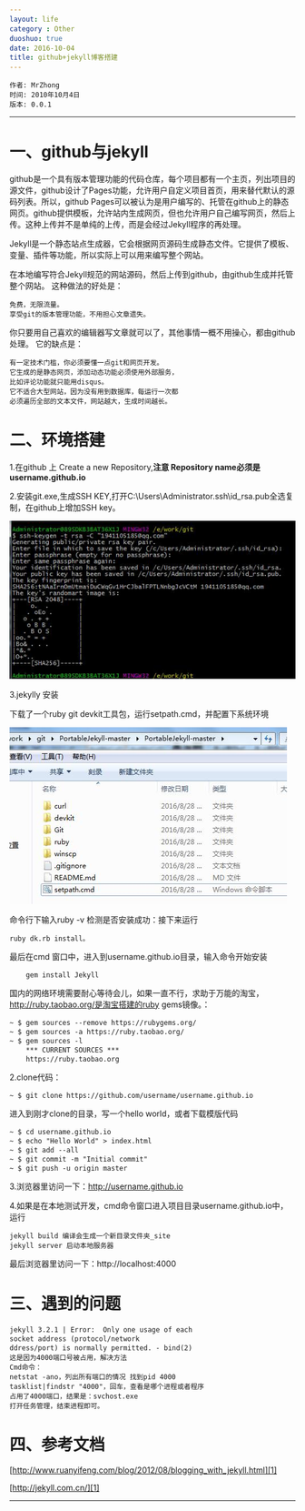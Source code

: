 ```yaml
---
layout: life
category : Other
duoshuo: true
date: 2016-10-04
title: github+jekyll博客搭建
---
```


	作者: MrZhong
	时间: 2010年10月4日
	版本: 0.0.1

-----------

# 一、github与jekyll

github是一个具有版本管理功能的代码仓库，每个项目都有一个主页，列出项目的源文件，github设计了Pages功能，允许用户自定义项目首页，用来替代默认的源码列表。所以，github Pages可以被认为是用户编写的、托管在github上的静态网页。github提供模板，允许站内生成网页，但也允许用户自己编写网页，然后上传。这种上传并不是单纯的上传，而是会经过Jekyll程序的再处理。

Jekyll是一个静态站点生成器，它会根据网页源码生成静态文件。它提供了模板、变量、插件等功能，所以实际上可以用来编写整个网站。


在本地编写符合Jekyll规范的网站源码，然后上传到github，由github生成并托管整个网站。
这种做法的好处是：

	免费，无限流量。
	享受git的版本管理功能，不用担心文章遗失。

你只要用自己喜欢的编辑器写文章就可以了，其他事情一概不用操心，都由github处理。
它的缺点是：
	
	有一定技术门槛，你必须要懂一点git和网页开发。
	它生成的是静态网页，添加动态功能必须使用外部服务，
	比如评论功能就只能用disqus。
	它不适合大型网站，因为没有用到数据库，每运行一次都
	必须遍历全部的文本文件，网站越大，生成时间越长。

# 二、环境搭建

1.在github 上 Create a new Repository,**注意 Repository name必须是username.github.io**

2.安装git.exe,生成SSH KEY,打开C:\Users\Administrator\.ssh\id_rsa.pub全选复制，在github上增加SSH key。

![](/images/studyRes/39.jpg)

3.jekylly 安装

下载了一个ruby git devkit工具包，运行setpath.cmd，并配置下系统环境

![](/images/studyRes/40.jpg)

命令行下输入ruby -v 检测是否安装成功：接下来运行

	ruby dk.rb install。


最后在cmd 窗口中，进入到username.github.io目录，输入命令开始安装 

		gem install Jekyll 

国内的网络环境需要耐心等待会儿，如果一直不行，求助于万能的淘宝，http://ruby.taobao.org/是淘宝搭建的ruby gems镜像。：

	~ $ gem sources --remove https://rubygems.org/
	~ $ gem sources -a https://ruby.taobao.org/
	~ $ gem sources -l
		*** CURRENT SOURCES ***
		https://ruby.taobao.org


2.clone代码：

	~ $ git clone https://github.com/username/username.github.io

进入到刚才clone的目录，写一个hello world，或者下载模版代码

	~ $ cd username.github.io
	~ $ echo "Hello World" > index.html
	~ $ git add --all
	~ $ git commit -m "Initial commit"
	~ $ git push -u origin master

3.浏览器里访问一下：http://username.github.io

4.如果是在本地测试开发，cmd命令窗口进入项目目录username.github.io中，运行

	jekyll build 编译会生成一个新目录文件夹_site
	jekyll server 启动本地服务器

最后浏览器里访问一下：http://localhost:4000

# 三、遇到的问题

	jekyll 3.2.1 | Error:  Only one usage of each
	socket address (protocol/network
	ddress/port) is normally permitted. - bind(2)
	这是因为4000端口号被占用，解决方法
	Cmd命令：
	netstat -ano，列出所有端口的情况 找到pid 4000
	tasklist|findstr "4000"，回车，查看是哪个进程或者程序
	占用了4000端口，结果是：svchost.exe
	打开任务管理，结束进程即可。

# 四、参考文档

[http://www.ruanyifeng.com/blog/2012/08/blogging_with_jekyll.html][1]

[http://jekyll.com.cn/][1]

[1]:http://www.ruanyifeng.com/blog/2012/08/blogging_with_jekyll.html

[2]:http://jekyll.com.cn/


**************

